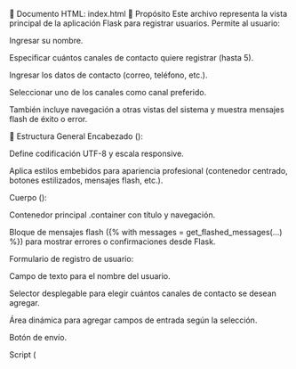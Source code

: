 📄 Documento HTML: index.html
🎯 Propósito
Este archivo representa la vista principal de la aplicación Flask para registrar usuarios. Permite al usuario:

Ingresar su nombre.

Especificar cuántos canales de contacto quiere registrar (hasta 5).

Ingresar los datos de contacto (correo, teléfono, etc.).

Seleccionar uno de los canales como canal preferido.

También incluye navegación a otras vistas del sistema y muestra mensajes flash de éxito o error.

🧱 Estructura General
Encabezado (<head>):

Define codificación UTF-8 y escala responsive.

Aplica estilos embebidos para apariencia profesional (contenedor centrado, botones estilizados, mensajes flash, etc.).

Cuerpo (<body>):

Contenedor principal .container con título y navegación.

Bloque de mensajes flash ({% with messages = get_flashed_messages(...) %}) para mostrar errores o confirmaciones desde Flask.

Formulario de registro de usuario:

Campo de texto para el nombre del usuario.

Selector desplegable para elegir cuántos canales de contacto se desean agregar.

Área dinámica para agregar campos de entrada según la selección.

Botón de envío.

Script (<script>):

La función generateContactFields() genera dinámicamente campos de contacto.

Cada campo incluye:

Entrada de texto para el canal de contacto.

Radio button para marcarlo como canal preferido.

Se ejecuta al cambiar la cantidad de canales seleccionados.

🔄 Interacción con Flask
Ruta asociada en Flask:
El formulario hace un POST a /users, que debería ser gestionado por el controlador que maneja el registro (@app.route("/users", methods=['POST'])).

Mensajes flash:
Los mensajes como "Registro exitoso" o "Faltan datos" se muestran gracias a get_flashed_messages() de Flask, que se renderizan automáticamente en esta plantilla.

🧪 Validaciones
Todos los campos de entrada (input) están marcados como required para evitar envíos incompletos desde el lado del cliente.

La validación adicional (como formatos de contacto) debe manejarse en el servidor.

🧭 Navegación incluida
Registrar Usuario → Página actual (/)

Ver Usuarios Registrados → /users

Enviar Notificación → /send_notification

Esto permite al usuario interactuar con las demás funcionalidades del sistema de forma intuitiva.

📄 Documento HTML: users.html
🎯 Propósito
Este archivo sirve como vista en el patrón Modelo-Vista-Controlador (MVC) y está diseñado para:

Mostrar todos los usuarios registrados en el sistema.

Visualizar la cantidad y detalles de los canales de contacto de cada usuario.

Navegar fácilmente a otras partes de la aplicación (registro y envío de notificaciones).

Mostrar mensajes de éxito, advertencia o error provenientes del backend Flask.

🧱 Estructura General
Encabezado (<head>):

Define la codificación UTF-8 y diseño responsive.

Incluye estilos embebidos para el diseño visual: contenedor centrado, listas estilizadas, mensajes flash, enlaces de navegación, etc.

Cuerpo (<body>):

Contenedor principal .container:

Título: "Usuarios Registrados".

Barra de navegación a otras vistas de la aplicación.

Línea divisoria (<hr>).

Bloque de mensajes flash:

Usando bloques Jinja {% with %}, {% if %}, {% for %} para mostrar mensajes flash enviados por Flask.

Bloque de visualización condicional de usuarios:

Si hay usuarios ({% if users %}), se recorre cada uno con for y se muestra:

Nombre del usuario (user.userName).

Cantidad de canales de contacto (user.numChannels).

Lista de canales (user.contactChannels, usando join(', ') para visualización).

Canal preferido (user.preferredChannel).

Si no hay usuarios, se muestra el mensaje "No hay usuarios registrados aún.".

🔄 Interacción con Flask
Variables renderizadas:

users: lista pasada por el backend Flask que contiene los usuarios registrados.

Cada user es un objeto (posiblemente un diccionario o una instancia de clase personalizada) con atributos:

userName

numChannels

contactChannels (lista de strings)

preferredChannel (string)

Mensajes flash:

Se muestran mensajes usando el sistema de flash() de Flask.

Cada mensaje tiene una categoría (success, error, warning, info) para aplicar diferentes estilos visuales.

🧭 Navegación incluida
Registrar Usuario → /

Ver Usuarios Registrados → /users

Enviar Notificación → /send_notification

Esto permite al usuario volver al formulario o a la funcionalidad de notificación fácilmente.

🧪 Validaciones y visualización
No se realiza validación desde esta plantilla.

Se asume que los datos ya fueron validados al momento de ser registrados.

Se usa un enfoque condicional para evitar mostrar una lista vacía si no hay usuarios.

💡 Observaciones
El uso de join(', ') para mostrar los canales de contacto es eficiente y legible.

El diseño es claro, accesible y fácil de leer.

Esta plantilla depende completamente del backend Flask para proveer los datos.

📄 Documento HTML: notification_form.html
🎯 Propósito
Esta plantilla HTML actúa como vista dentro del patrón Modelo-Vista-Controlador (MVC). Su objetivo principal es permitir que el usuario:

Escriba un mensaje de notificación.

Seleccione su prioridad.

Envíe la notificación al backend (ruta /notifications/send).

Navegue a otras secciones de la aplicación.

Reciba retroalimentación visual mediante mensajes flash.

🧱 Estructura del Documento
🧠 Encabezado (<head>)
Metaetiquetas:

charset="UTF-8": codificación de caracteres.

viewport: asegura que el diseño sea responsive.

Título de la página: Enviar Notificación.

Estilos embebidos (<style>):

Define diseño estético y responsivo.

Estilo para contenedor principal, etiquetas, inputs, botones, navegación y mensajes flash.

Colores y sombras para mejorar la experiencia visual del usuario.

🧍‍♂️ Cuerpo (<body>)
✅ Contenedor principal .container
Encabezado principal: Enviar Notificación.

🧭 Barra de Navegación
html
Copiar
Editar
<a href="/">Registrar Usuario</a> |
<a href="/users">Ver Usuarios Registrados</a> |
<a href="/send_notification">Enviar Notificación</a>
Permite al usuario moverse entre las tres funcionalidades principales de la aplicación.

🔁 Mensajes Flash
Bloque Jinja que evalúa si hay mensajes flash del backend:

jinja2
Copiar
Editar
{% with messages = get_flashed_messages(with_categories=true) %}
Si existen, los muestra en una lista con clases dinámicas (success, error, warning, info) para dar retroalimentación visual clara.

📤 Formulario de Envío de Notificación
html
Copiar
Editar
<form action="/notifications/send" method="POST">
Envía datos vía POST a la ruta /notifications/send, que debería estar manejada por el controlador Flask correspondiente.

Campos del formulario:

Textarea para mensaje:

name="message", obligatorio.

Permite escribir el contenido de la notificación.

Estilo claro y amigable.

Selector de prioridad:

name="priority", obligatorio.

Ofrece opciones predeterminadas (Baja, Media, Alta, Urgente) en formato value.

Botón de envío:

Llama a la acción del formulario para registrar la notificación.

🔄 Integración con Flask
Utiliza Jinja2 ({% ... %}) para integrar mensajes flash dinámicamente.

Los datos del formulario son enviados a la ruta /notifications/send, que debería:

Validar los datos.

Enviar la notificación.

Redireccionar de vuelta a esta vista con un mensaje flash.

🎨 Diseño y UX
Enfocado en simplicidad y claridad.

Altamente accesible.

Diseño responsive sin necesidad de frameworks externos.

📚 Dependencias y Observaciones
No utiliza JavaScript (todo es funcionalidad HTML + backend).

Espera que el backend maneje correctamente las validaciones de mensaje y prioridad.

Se puede extender fácilmente para soportar destinatarios, archivos adjuntos, etc.

